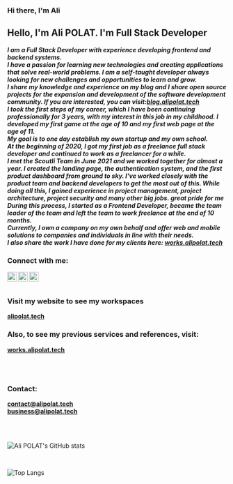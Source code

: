### Hi there, I'm Ali

## Hello, I'm Ali POLAT. I'm Full Stack Developer

_**I am a Full Stack Developer with experience developing frontend and backend systems.**_
<br />
_**I have a passion for learning new technologies and creating applications that solve real-world problems. I am a self-taught developer always looking for new challenges and opportunities to learn and grow.**_
<br />
_**I share my knowledge and experience on my blog and I share  open source projects for the expansion and development of the software development community. If you are interested, you can visit:[blog.alipolat.tech](https://blog.alipolat.tech)**_
<br />
_**I took the first steps of my career, which I have been continuing professionally for 3 years, with my interest in this job in my childhood. I developed my first game at the age of 10 and my first web page at the age of 11.**_
<br />
_**My goal is to one day establish my own startup and my own school.**_
<br />
_**At the beginning of 2020, I got my first job as a freelance full stack developer and continued to work as a freelancer for a while.**_
<br />
_**I met the Scoutli Team in June 2021 and we worked together for almost a year. I created the landing page, the authentication system, and the first product dashboard from ground to sky. I've worked closely with the product team and backend developers to get the most out of this. While doing all this, I gained experience in project management, project architecture, project security and many other big jobs. great pride for me During this process, I started as a Frontend Developer, became the team leader of the team and left the team to work freelance at the end of 10 months.**_
<br />
_**Currently, I own a company on my own behalf and offer web and mobile solutions to companies and individuals in line with their needs.**_
<br />
_**I also share the work I have done for my clients here: [works.alipolat.tech](https://works.alipolat.tech)**_
<br />

### Connect with me:

[<img align="left" alt="_alipolat | Twitter" width="22px" src="https://cdn.jsdelivr.net/npm/simple-icons@v3/icons/twitter.svg" />][twitter]
[<img align="left" alt="-alipolat | LinkedIn" width="22px" src="https://cdn.jsdelivr.net/npm/simple-icons@v3/icons/linkedin.svg" />][linkedin]
[<img align="left" alt="__alipolat | Instagram" width="22px" src="https://cdn.jsdelivr.net/npm/simple-icons@v3/icons/instagram.svg" />][instagram]

<br />
<br />

### Visit my website to see my workspaces
**[alipolat.tech](https://alipolat.tech#services)**

### Also, to see my previous services and references, visit:
**[works.alipolat.tech](https://alipolat.tech#services)**

<br />
<br />

### Contact:
**contact@alipolat.tech**
<br />
**business@alipolat.tech**

<br />
<br />

![Ali POLAT's GitHub stats](https://github-readme-stats.vercel.app/api?username=alipolat-js&show_icons=true&theme=highcontrast)

<br />

![Top Langs](https://github-readme-stats.vercel.app/api/top-langs/?username=alipolat-js&layout=compact)


[twitter]: https://twitter.com/_alipolat
[instagram]: https://instagram.com/__alipolat
[linkedin]: https://www.linkedin.com/in/-alipolat
[dribbble]: https://dribbble.com/alipolat

